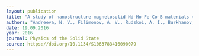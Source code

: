 ```yaml
---
layout: publication
title: "A study of nanostructure magnetosolid Nd-Ho-Fe-Co-B materials via atomic force microscopy and magnetic force microscopy"
authors: "Andreeva, N. V., Filimonov, A. V., Rudskoi, A. I., Burkhanov, G. S., Tereshina, I. S., Politova, G. A., & Pelevin, I. A."
date: 19.09.2016
year: 2016
journal: Physics of the Solid State
source: https://doi.org/10.1134/S1063783416090079
---
```

